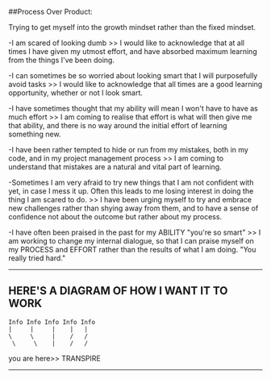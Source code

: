 ##Process Over Product:

Trying to get myself into the growth mindset rather than the fixed mindset.

-I am scared of looking dumb >> I would like to acknowledge that at all times I have given my utmost effort, and have absorbed maximum learning from the things I've been doing.

-I can sometimes be so worried about looking smart that I will purposefully avoid tasks >> I would like to acknowledge that all times are a good learning opportunity, whether or not I look smart.

-I have sometimes thought that my ability will mean I won't have to have as much effort >> I am coming to realise that effort is what will then give me that ability, and there is no way around the initial effort of learning something new.

-I have been rather tempted to hide or run from my mistakes, both in my code, and in my project management process >> I am coming to understand that mistakes are a natural and vital part of learning.

-Sometimes I am very afraid to try new things that I am not confident with yet, in case I mess it up. Often this leads to me losing interest in doing the thing I am scared to do. >> I have been urging myself to try and embrace new challenges rather than shying away from them, and to have a sense of confidence not about the outcome but rather about my process.

-I have often been praised in the past for my ABILITY "you're so smart" >> I am working to change my internal dialogue, so that I can praise myself on my PROCESS and EFFORT rather than the results of what I am doing. "You really tried hard."

______________________________________________________________________________________________________________________


## HERE'S A DIAGRAM OF HOW I WANT IT TO WORK

	Info Info Info Info Info
	|     |     |    |   |
	\     \     |    /   /
	 \     \    |    /   /
 you are here>> TRANSPIRE
 
 ______________________________________________________________________________________________________________________
 

